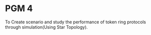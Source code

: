 # PGM 4
To Create scenario and study the performance of token ring protocols through simulation(Using Star Topology).
